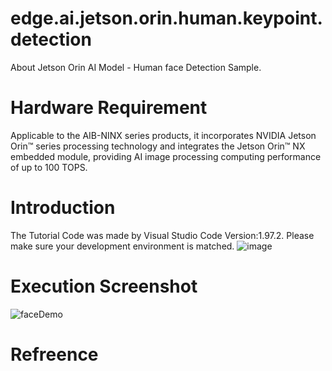 # edge.ai.jetson.orin.human.keypoint.detection
About Jetson Orin AI Model - Human face Detection Sample.
# Hardware Requirement
Applicable to the AIB-NINX series products, it incorporates NVIDIA Jetson Orin™ series processing technology and integrates the Jetson Orin™ NX embedded module, providing AI image processing computing performance of up to 100 TOPS.
# Introduction
The Tutorial Code was made by Visual Studio Code Version:1.97.2. Please make sure your development environment is matched.
![image](https://github.com/user-attachments/assets/f98240ab-ebd6-4a4a-b7e1-8de8cac322de)
# Execution Screenshot
![faceDemo](https://github.com/user-attachments/assets/7b0c4728-2acb-48bb-8cc9-de2cfe4c1c3f)
# Refreence

